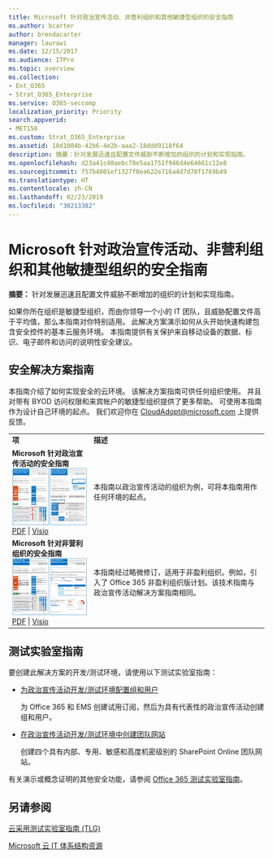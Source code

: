 ```yaml
---
title: Microsoft 针对政治宣传活动、非营利组织和其他敏捷型组织的安全指南
ms.author: bcarter
author: brendacarter
manager: laurawi
ms.date: 12/15/2017
ms.audience: ITPro
ms.topic: overview
ms.collection:
- Ent_O365
- Strat_O365_Enterprise
ms.service: O365-seccomp
localization_priority: Priority
search.appverid:
- MET150
ms.custom: Strat_O365_Enterprise
ms.assetid: 10d1004b-42b6-4e2b-aaa2-18ddd9118f64
description: 摘要：针对发展迅速且配置文件威胁不断增加的组织的计划和实现指南。
ms.openlocfilehash: d23a41c40aebc78e5aa1751f946d4e64661c12e8
ms.sourcegitcommit: f57b4001ef1327f0ea622e716a4d7d78f1769b49
ms.translationtype: HT
ms.contentlocale: zh-CN
ms.lasthandoff: 02/23/2019
ms.locfileid: "30213382"
---
```

# <a name="microsoft-security-guidance-for-political-campaigns-nonprofits-and-other-agile-organizations"></a>Microsoft 针对政治宣传活动、非营利组织和其他敏捷型组织的安全指南

 **摘要：** 针对发展迅速且配置文件威胁不断增加的组织的计划和实现指南。
  
如果你所在组织是敏捷型组织，而由你领导一个小的 IT 团队，且威胁配置文件高于平均值，那么本指南对你特别适用。 此解决方案演示如何从头开始快速构建包含安全控件的基本云服务环境。 本指南提供有关保护来自移动设备的数据、标识、电子邮件和访问的说明性安全建议。
  
## <a name="security-solution-guidance"></a>安全解决方案指南

本指南介绍了如何实现安全的云环境。 该解决方案指南可供任何组织使用。 并且对带有 BYOD 访问权限和来宾帐户的敏捷型组织提供了更多帮助。 可使用本指南作为设计自己环境的起点。 我们欢迎你在 [CloudAdopt@microsoft.com](mailto:CloudAdopt@microsoft.com) 上提供反馈。 
  
|||
|:-----|:-----|
|**项** <br/> |**描述** <br/> |
|**Microsoft 针对政治宣传活动的安全指南** <br/> [![迷你海报集的缩略图。](media/d370ce28-ca40-4930-9a2c-907312aa06c8.png)          ](http://download.microsoft.com/download/B/4/D/B4D520C3-4D0C-4B4D-BFB9-09F0651C2775/MSFT_Cloud_architecture_security%20for%20political%20campaigns.pdf) <br/> [PDF](http://download.microsoft.com/download/B/4/D/B4D520C3-4D0C-4B4D-BFB9-09F0651C2775/MSFT_Cloud_architecture_security%20for%20political%20campaigns.pdf)  \| [Visio](http://download.microsoft.com/download/B/4/D/B4D520C3-4D0C-4B4D-BFB9-09F0651C2775/MSFT_Cloud_architecture_security%20for%20political%20campaigns.vsdx) <br/> |本指南以政治宣传活动的组织为例，可将本指南用作任何环境的起点。  <br/> |
|**Microsoft 针对非营利组织的安全指南** <br/> [![可下载文件的缩略图](media/e4784889-1c69-4067-9a8f-31d31d1eceea.png)          ](http://download.microsoft.com/download/9/4/3/94389612-C679-4061-8DF2-D9A15D72B65F/Microsoft_Cloud%20Architecture_Security%20for%20Nonprofits.pdf) <br/> [PDF](http://download.microsoft.com/download/9/4/3/94389612-C679-4061-8DF2-D9A15D72B65F/Microsoft_Cloud%20Architecture_Security%20for%20Nonprofits.pdf)  \| [Visio](http://download.microsoft.com/download/9/4/3/94389612-C679-4061-8DF2-D9A15D72B65F/Microsoft_Cloud%20Architecture_Security%20for%20Nonprofits.vsdx) <br/> |本指南经过略微修订，适用于非盈利组织。例如，引入了 Office 365 非盈利组织版计划。该技术指南与政治宣传活动解决方案指南相同。  <br/> |
   
## <a name="test-lab-guides"></a>测试实验室指南

要创建此解决方案的开发/测试环境，请使用以下测试实验室指南： 
  
- [为政治宣传活动开发/测试环境配置组和用户](https://docs.microsoft.com/office365/enterprise/configure-groups-and-users-for-a-political-campaign-dev-test-environment)
    
     为 Office 365 和 EMS 创建试用订阅，然后为具有代表性的政治宣传活动创建组和用户。
    
- [在政治宣传活动开发/测试环境中创建团队网站](https://docs.microsoft.com/office365/enterprise/create-team-sites-in-a-political-campaign-dev-test-environment)
    
    创建四个具有内部、专用、敏感和高度机密级别的 SharePoint Online 团队网站。
    
有关演示或概念证明的其他安全功能，请参阅 [Office 365 测试实验室指南](http://aka.ms/o365tlgs)。
  
## <a name="see-also"></a>另请参阅

[云采用测试实验室指南 (TLG)](https://docs.microsoft.com/office365/enterprise/cloud-adoption-test-lab-guides-tlgs)
  
[Microsoft 云 IT 体系结构资源](https://docs.microsoft.com/office365/enterprise/microsoft-cloud-it-architecture-resources)



